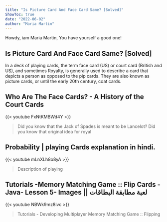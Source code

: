 ```yaml
---
title: "Is Picture Card And Face Card Same? [Solved]"
ShowToc: true 
date: "2022-06-02"
author: "Maria Martin" 
---
```


Howdy, iam Maria Martin, You have yourself a good one!
## Is Picture Card And Face Card Same? [Solved]
 In a deck of playing cards, the term face card (US) or court card (British and US), and sometimes Royalty, is generally used to describe a card that depicts a person as opposed to the pip cards. They are also known as picture cards, or until the early 20th century, coat cards.

## Who Are The Face Cards? - A History of the Court Cards
{{< youtube FxNtKMBWd4Y >}}
>Did you know that the Jack of Spades is meant to be Lancelot? Did you know that original idea for royal 

## Probability | playing Cards explanation in hindi.
{{< youtube mLnXLh8o8yA >}}
>Description of playing 

## Tutorials -Memory Matching Game :: Flip Cards -Java- Lesson 5- Images || لعبة مطابقة البطاقات
{{< youtube NBWk9mz8ivc >}}
>Tutorials - Developing Multiplayer Memory Matching Game :: Flipping 

